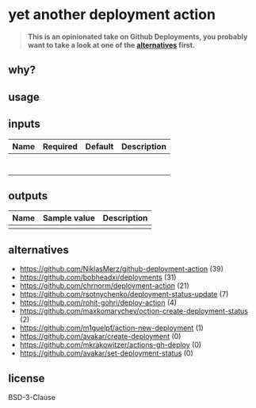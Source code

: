 # yet another deployment action

> **This is an opinionated take on Github Deployments, you probably want to take a look at one of the [alternatives](#alternatives) first.**

## why?

## usage

## inputs

| Name | Required | Default | Description |
| ---- | -------- | ------- | ----------- |
|      |          |         |             |
|      |          |         |             |
|      |          |         |             |
|      |          |         |             |
|      |          |         |             |
|      |          |         |             |
|      |          |         |             |

## outputs

| Name | Sample value | Description |
| ---- | ------------ | ----------- |
|      |              |             |

## alternatives

- https://github.com/NiklasMerz/github-deployment-action (39)
- https://github.com/bobheadxi/deployments (31)
- https://github.com/chrnorm/deployment-action (21)
- https://github.com/rsotnychenko/deployment-status-update (7)
- https://github.com/rohit-gohri/deploy-action (4)
- https://github.com/maxkomarychev/oction-create-deployment-status (2)
- https://github.com/m1guelpf/action-new-deployment (1)
- https://github.com/avakar/create-deployment (0)
- https://github.com/mkrakowitzer/actions-gh-deploy (0)
- https://github.com/avakar/set-deployment-status (0)

## license

BSD-3-Clause
